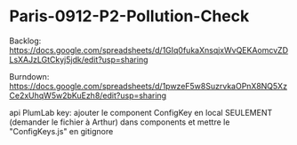 # Paris-0912-P2-Pollution-Check

Backlog: https://docs.google.com/spreadsheets/d/1GIq0fukaXnsqjxWvQEKAomcvZDLsXAJzLGtCkyj5jdk/edit?usp=sharing

Burndown: https://docs.google.com/spreadsheets/d/1pwzeF5w8SuzrvkaOPnX8NQ5XzCe2xUhqW5w2bKuEzh8/edit?usp=sharing

api PlumLab key: ajouter le component ConfigKey en local SEULEMENT (demander le fichier à Arthur) dans components et mettre le "ConfigKeys.js" en gitignore
